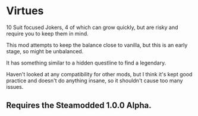 # Virtues
10 Suit focused Jokers, 4 of which can grow quickly, but are risky and require you to keep them in mind.

This mod attempts to keep the balance close to vanilla, but this is an early stage, so might be unbalanced.

It has something similar to a hidden questline to find a legendary.

Haven't looked at any compatibility for other mods, but I think it's kept good practice and doesn't do anything insane, so it shouldn't cause too many issues.

## Requires the Steamodded 1.0.0 Alpha.